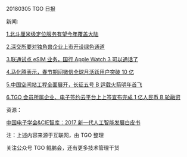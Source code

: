 20180305 TGO 日报

新闻:

[1.北斗厘米级定位服务有望今年覆盖大陆](http://tech.qq.com/a/20180305/002169.htm)

[2.深交所要对独角兽企业上市开设绿色通道](http://www.egsea.com/index.php?app=Company&mod=Info&act=news&id=198808)

[3.联通试点 eSIM 业务，国行 Apple Watch 3 可以通话了](http://www.techweb.com.cn/tele/2018-03-05/2642351.shtml)

[4.马化腾表示，春节期间微信全球月活跃用户突破 10 亿](http://tech.ifeng.com/a/20180305/44895553_0.shtml)

[5.中国空间站工程全面展开，长征五号 B 运载火箭明年首飞](http://tech.qq.com/a/20180305/026980.htm)

[6.TGO 会员所属企业、电子签约云平台上上签宣布完成 1 亿人民币 B 轮融资](https://www.iyiou.com/p/67273)

资源：

[中国电子学会&CIE智库：2017 新一代人工智能发展白皮书](http://www.199it.com/archives/694966.html)

注：上述内容来源于互联网，由 TGO 整理

关注公众号 TGO 鲲鹏会，还有更多技术管理干货
